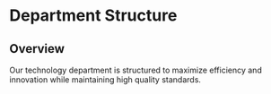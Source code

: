 # Department Structure

<script setup>
import { ref } from 'vue'

const departments = ref([
  {
    name: 'Anh Pham',
    role: 'Product Owner',
    focus: 'Data Portal and HPPP'
  },
  {
    name: 'Moritz Fröhlich',
    role: 'Backend Developer / Fullstack',
    focus: 'HPPP and Data Portal'
  },
  {
    name: 'Heinrich Hanekom',
    role: 'Backend Developer / Fullstack',

    focus: 'HPPP and Data Portal'
  },
  {
    name: 'Enric Bisbe',
    role: 'Frontend Developer',

    focus: 'Pos Application'
  },
  {
    name: 'Alejandro Jimenez',
    role: 'CTO',
    focus: 'Strategy and Architecture'
  }
])
</script>

## Overview

Our technology department is structured to maximize efficiency and innovation while maintaining high quality standards.

<PCard class="my-4">
  <template #title>
    Team members
  </template>
  <template #content>
    <PDataTable :value="departments" class="mt-3">
      <PColumn field="role" header="Role"></PColumn>
      <PColumn field="name" header="Name"></PColumn>
      <PColumn field="focus" header="Focus Area"></PColumn>
    </PDataTable>
  </template>
</PCard>

